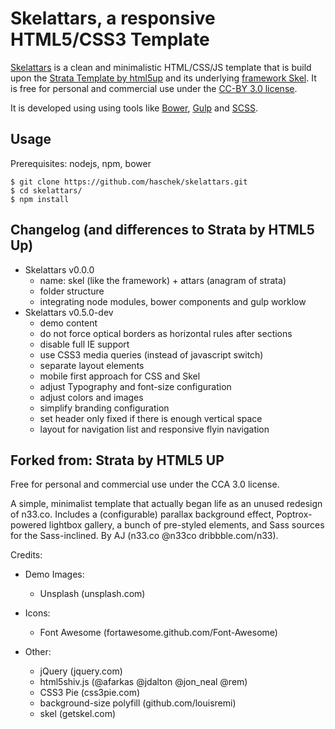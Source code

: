 Skelattars, a responsive HTML5/CSS3 Template
================================================================================

[Skelattars][1] is a clean and minimalistic HTML/CSS/JS template that is build
upon the [Strata Template by html5up][2] and its underlying [framework Skel][3].
It is free for personal and commercial use under the [CC-BY 3.0 license][4].

[1]: http://48augen.de/projects/skelattars.html
[2]: http://html5up.net/strata
[3]: http://getskel.com/
[4]: http://creativecommons.org/licenses/by-sa/3.0/

It is developed using using tools like [Bower][], [Gulp][] and [SCSS][].

[Bower]: http://bower.io/
[Gulp]: http://gulpjs.com/
[SCSS]: http://sass-lang.com/

Usage
--------------------------------------------------------------------------------

Prerequisites: nodejs, npm, bower

    $ git clone https://github.com/haschek/skelattars.git
    $ cd skelattars/
    $ npm install

Changelog (and differences to Strata by HTML5 Up)
--------------------------------------------------------------------------------

* Skelattars v0.0.0
    * name: skel (like the framework) + attars (anagram of strata)
    * folder structure
    * integrating node modules, bower components and gulp worklow
* Skelattars v0.5.0-dev
    * demo content
    * do not force optical borders as horizontal rules after sections
    * disable full IE support
    * use CSS3 media queries (instead of javascript switch)
    * separate layout elements
    * mobile first approach for CSS and Skel
    * adjust Typography and font-size configuration
    * adjust colors and images
    * simplify branding configuration
    * set header only fixed if there is enough vertical space
    * layout for navigation list and responsive flyin navigation

Forked from: Strata by HTML5 UP
--------------------------------------------------------------------------------

Free for personal and commercial use under the CCA 3.0 license.

A simple, minimalist template that actually began life as an unused redesign of
n33.co. Includes a (configurable) parallax background effect, Poptrox-powered
lightbox gallery, a bunch of pre-styled elements, and Sass sources for the
Sass-inclined. By AJ (n33.co @n33co dribbble.com/n33).

Credits:

* Demo Images:
  * Unsplash (unsplash.com)

* Icons:
  * Font Awesome (fortawesome.github.com/Font-Awesome)

* Other:
  * jQuery (jquery.com)
  * html5shiv.js (@afarkas @jdalton @jon_neal @rem)
  * CSS3 Pie (css3pie.com)
  * background-size polyfill (github.com/louisremi)
  * skel (getskel.com)
